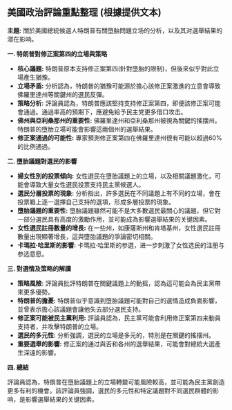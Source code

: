 ## 美國政治評論重點整理 (根據提供文本)

**主題:** 關於美國總統候選人特朗普有關墮胎問題立场的分析，以及其对選舉結果的潜在影响。

**一. 特朗普對修正案第四的立場與策略**

*   **核心議題:** 特朗普原本支持修正案第四(針對墮胎的限制)，但後來似乎對此立場產生猶豫。
*   **立場矛盾:**  分析認為，特朗普的猶豫可能源於擔心該修正案激進的立意會導致佛羅里達州等關鍵州的選民反彈。
*   **策略分析:**  評論員認為，特朗普應該堅持支持修正案第四，即便該修正案可能會通過。通過率高的預期下，應避免給予民主党更多借口攻击。
*   **佛州與亞利桑那州的重要性:** 佛羅里達州和亞利桑那州被視為關鍵的搖摆州。特朗普的墮胎立場可能會影響這兩個州的選舉結果。
*   **修正案通過的可能性:** 專家預測修正案第四在佛羅里達州很有可能以超過60%的比例通過。

**二. 墮胎議題對選民的影響**

*   **婦女性別的投票傾向:** 女性選民在墮胎議題上的立場，以及相關議題激化，可能會導致大量女性選民投票支持民主黨候選人。
*   **選民分層投票的現象:** 分析指出，許多選民在不同議題上有不同的立場，會在投票箱上逐一選擇自己支持的選項，形成多層投票的現象。
*   **墮胎議題的重要性:** 墮胎議題雖然可能不是大多數選民最關心的議題，但它對一部分選民具有高度的激勵作用，並可能成為影響選舉結果的关键因素。
*   **女性選民註冊數量的增長:**  在一些州，如康薩斯州和肯塔基州，女性選民註冊數量出現顯著增長，這與墮胎議題的爭論密切相關。
*   **卡瑪拉·哈里斯的影響:** 卡瑪拉·哈里斯的参選，进一步刺激了女性选民的注册与参选意愿。

**三. 對選情及策略的解讀**

*   **策略風險:** 評論員批評特朗普在關鍵議題上的動摇，認為這可能会為民主黨帶來更多優勢。
*   **特朗普的擔憂:** 特朗普似乎意識到墮胎議題可能對自己的選情造成負面影響，並曾表示擔心該議題會讓他失去部分選民支持。
*   **修正案可能被民主黨利用:** 評論員認為，民主黨可能會利用修正案第四来動員支持者，并攻擊特朗普的立場。
*   **選民的多元性:** 分析強調，選民的立場是多元的，特別是在關鍵的搖摆州。
*   **重要選舉的影響:** 修正案的通过與否和各州的選舉結果，可能會對總統大選產生深遠的影響。

**四. 總結**

評論員認為，特朗普在墮胎議題上的立場轉變可能風險較高，並可能為民主黨創造更多有利的機會。該評論員強調，選民的多元性和特定議題對不同選民群體的影响，是影響選舉結果的关键因素。